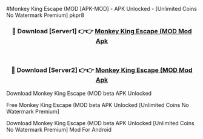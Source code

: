 #Monkey King Escape (MOD [APK-MOD] - APK Unlocked - [Unlimited Coins No Watermark Premium] pkpr8



<div align="center">

<h3>🔴 Download [Server1] 👉👉 <a href="https://momento.my/?title=Monkey_King_Escape_(MOD">Monkey King Escape (MOD Mod Apk</a></h3><br>

<h3>🔴 Download [Server2] 👉👉 <a href="https://momento.my/?title=Monkey_King_Escape_(MOD">Monkey King Escape (MOD Mod Apk</a></h3>
</div>



Download Monkey King Escape (MOD beta APK Unlocked

Free Monkey King Escape (MOD beta APK Unlocked [Unlimited Coins No Watermark Premium]

Download Monkey King Escape (MOD beta APK Unlocked [Unlimited Coins No Watermark Premium] Mod For Android
